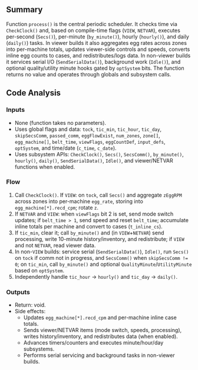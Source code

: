
## Summary
Function `process()` is the central periodic scheduler. It checks time via `CheckClock()` and, based on compile-time flags (`VIEW`, `NETVAR`), executes per-second (`Secs()`), per-minute (`by_minute()`), hourly (`hourly()`), and daily (`daily()`) tasks. In viewer builds it also aggregates egg rates across zones into per-machine totals, updates viewer-side controls and speeds, converts inline egg counts to cases, and redistributes/logs data. In non-viewer builds it services serial I/O (`SendSerialData()`), background work (`Idle()`), and optional quality/utility minute hooks gated by `optSystem` bits. The function returns no value and operates through globals and subsystem calls.
## Code Analysis
### Inputs
- None (function takes no parameters).
- Uses global flags and data: `tock`, `tic_min`, `tic_hour`, `tic_day`, `skipSecsComm`, `passed_comm`, `eggFlowExist`, `num_zones`, `zone[]`, `egg_machine[]`, `belt_time`, `viewFlags`, `eggCountDef`, `input_defs`, `optSystem`, and time/date (`c_time`, `c_date`).
- Uses subsystem APIs: `CheckClock()`, `Secs()`, `SecsComm()`, `by_minute()`, `hourly()`, `daily()`, `SendSerialData()`, `Idle()`, and viewer/NETVAR functions when enabled.
### Flow
1. Call `CheckClock()`. If `VIEW`: on `tock`, call `Secs()` and aggregate `zEggRPM` across zones into per-machine `egg_rate`, storing into `egg_machine[*].recd_cpm`; rotate `z`.
2. If `NETVAR` and `VIEW`: when `viewFlags` bit 2 is set, send mode switch updates; if `belt_time > 1`, send speed and reset `belt_time`; accumulate inline totals per machine and convert to cases (`t_inline_cs`).
3. If `tic_min`, clear it; call `by_minute()` and (in `VIEW`+`NETVAR`) send processing, write 10-minute history/inventory, and redistribute; if `VIEW` and not `NETVAR`, read viewer data.
4. In non-`VIEW` builds: service serial (`SendSerialData()`), `Idle()`, run `Secs()` on `tock` if comm not in progress, and `SecsComm()` when `skipSecsComm != 0`; on `tic_min`, call `by_minute()` and optional `QualityMinute`/`UtilityMinute` based on `optSystem`.
5. Independently handle `tic_hour` → `hourly()` and `tic_day` → `daily()`.
### Outputs
- Return: void.
- Side effects:
  - Updates `egg_machine[*].recd_cpm` and per-machine inline case totals.
  - Sends viewer/NETVAR items (mode switch, speeds, processing), writes history/inventory, and redistributes data (when enabled).
  - Advances timers/counters and executes minute/hour/day subsystems.
  - Performs serial servicing and background tasks in non-viewer builds.
